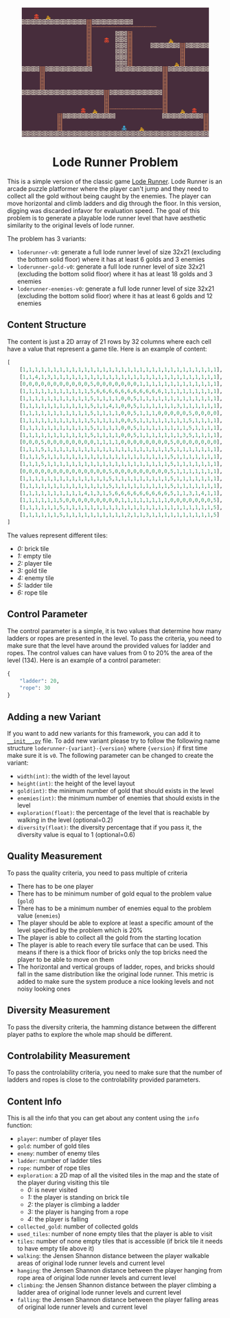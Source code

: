 <p align="center">
	<img height="300px" src="../../../images/loderunner/example.png"/>
</p>
<h1 align="center">
Lode Runner Problem
</h1>

This is a simple version of the classic game [Lode Runner](https://loderunnerwebgame.com/game/). Lode Runner is an arcade puzzle platformer where the player can't jump and they need to collect all the gold without being caught by the enemies. The player can move horizontal and climb ladders and dig through the floor. In this version, digging was discarded infavor for evaluation speed. The goal of this problem is to generate a playable lode runner level that have aesthetic similarity to the original levels of lode runner.

The problem has 3 variants:
- `loderunner-v0`: generate a full lode runner level of size 32x21 (excluding the bottom solid floor) where it has at least 6 golds and 3 enemies
- `loderunner-gold-v0`: generate a full lode runner level of size 32x21 (excluding the bottom solid floor) where it has at least 18 golds and 3 enemies
- `loderunner-enemies-v0`: generate a full lode runner level of size 32x21 (excluding the bottom solid floor) where it has at least 6 golds and 12 enemies

## Content Structure
The content is just a 2D array of 21 rows by 32 columns where each cell have a value that represent a game tile. Here is an example of content:
```python
[
    [1,1,1,1,1,1,1,1,1,1,1,1,1,1,1,1,1,1,1,1,1,1,1,1,1,1,1,1,1,1,1,1],
    [1,1,4,1,3,1,1,1,1,1,1,1,1,1,1,1,1,1,1,1,1,1,1,1,1,1,1,1,1,1,1,1],
    [0,0,0,0,0,0,0,0,0,0,0,5,0,0,0,0,0,0,0,1,1,1,1,1,1,1,1,1,1,1,1,1],
    [1,1,1,1,1,1,1,1,1,1,1,5,6,6,6,6,6,6,6,6,6,6,6,1,1,1,1,1,1,1,1,1],
    [1,1,1,1,1,1,1,1,1,1,1,5,1,1,1,1,0,0,5,1,1,1,1,1,1,1,1,1,1,1,1,1],
    [1,1,1,1,1,1,1,1,1,1,1,5,1,1,4,1,0,0,5,1,1,1,1,1,1,3,1,1,1,1,1,1],
    [1,1,1,1,1,1,1,1,1,1,1,5,1,1,1,1,0,0,5,1,1,1,0,0,0,0,0,5,0,0,0,0],
    [1,1,1,1,1,1,1,1,1,1,1,5,1,1,1,1,0,0,5,1,1,1,1,1,1,1,1,5,1,1,1,1],
    [1,1,1,1,1,1,1,1,1,1,1,5,1,1,1,1,0,0,5,1,1,1,1,1,1,1,1,5,1,1,1,1],
    [1,1,1,1,1,1,1,1,1,1,1,5,1,1,1,1,0,0,5,1,1,1,1,1,1,1,3,5,1,1,1,1],
    [0,0,0,5,0,0,0,0,0,0,0,0,1,1,1,1,0,0,0,0,0,0,0,0,5,0,0,0,0,0,0,0],
    [1,1,1,5,1,1,1,1,1,1,1,1,1,1,1,1,1,1,1,1,1,1,1,1,5,1,1,1,1,1,1,1],
    [1,1,1,5,1,1,1,1,1,1,1,1,1,1,1,1,1,1,1,1,1,1,1,1,5,1,1,1,1,1,1,1],
    [1,1,1,5,1,1,1,1,1,1,1,1,1,1,1,1,1,1,1,1,1,1,1,1,5,1,1,1,1,1,1,1],
    [0,0,0,0,0,0,0,0,0,0,0,0,0,0,5,0,0,0,0,0,0,0,0,0,5,1,1,1,1,1,1,1],
    [1,1,1,1,1,1,1,1,1,1,1,1,1,1,5,1,1,1,1,1,1,1,1,1,5,1,1,1,1,1,1,1],
    [1,1,1,1,1,1,1,1,1,1,1,1,1,1,5,1,1,1,1,1,1,1,1,1,5,1,1,1,1,1,1,1],
    [1,1,1,1,1,1,1,1,1,1,4,1,3,1,5,6,6,6,6,6,6,6,6,6,5,1,1,3,1,4,1,1],
    [1,1,1,1,1,1,5,0,0,0,0,0,0,0,0,0,1,1,1,1,1,1,1,1,0,0,0,0,0,0,0,5],
    [1,1,1,1,1,1,5,1,1,1,1,1,1,1,1,1,1,1,1,1,1,1,1,1,1,1,1,1,1,1,1,5],
    [1,1,1,1,1,1,5,1,1,1,1,1,1,1,1,1,1,2,1,1,3,1,1,1,1,1,1,1,1,1,1,5]
]
```
The values represent different tiles:
- *0:* brick tile
- *1:* empty tile
- *2:* player tile
- *3:* gold tile
- *4:* enemy tile
- *5:* ladder tile
- *6:* rope tile

## Control Parameter
The control parameter is a simple, it is two values that determine how many ladders or ropes are presented in the level. To pass the criteria, you need to make sure that the level have around the provided values for ladder and ropes. The control values can have values from 0 to 20% the area of the level (134). Here is an example of a control parameter:
```python
{
    "ladder": 20,
    "rope": 30
}
```

## Adding a new Variant
If you want to add new variants for this framework, you can add it to [`__init__.py`](https://github.com/amidos2006/pcg_benchmark/blob/main/pcg_benchmark/probs/loderunner/__init__.py) file. To add new variant please try to follow the following name structure `loderunner-{variant}-{version}` where `{version}` if first time make sure it is `v0`. The following parameter can be changed to create the variant:
- `width(int)`: the width of the level layout
- `height(int)`: the height of the level layout
- `gold(int)`: the minimum number of gold that should exists in the level
- `enemies(int)`: the minimum number of enemies that should exists in the level
- `exploration(float)`: the percentage of the level that is reachable by walking in the level (optional=0.2)
- `diversity(float)`: the diversity percentage that if you pass it, the diversity value is equal to 1 (optional=0.6)

## Quality Measurement
To pass the quality criteria, you need to pass multiple of criteria
- There has to be one player
- There has to be minimum number of gold equal to the problem value (`gold`)
- There has to be a minimum number of enemies equal to the problem value (`enemies`)
- The player should be able to explore at least a specific amount of the level specified by the problem which is 20%
- The player is able to collect all the gold from the starting location
- The player is able to reach every tile surface that can be used. This means if there is a thick floor of bricks only the top bricks need the player to be able to move on them
- The horizontal and vertical groups of ladder, ropes, and bricks should fall in the same distribution like the original lode runner. This metric is added to make sure the system produce a nice looking levels and not noisy looking ones

## Diversity Measurement
To pass the diversity criteria, the hamming distance between the different player paths to explore the whole map should be different.

## Controlability Measurement
To pass the controlability criteria, you need to make sure that the number of ladders and ropes is close to the controlability provided parameters.

## Content Info
This is all the info that you can get about any content using the `info` function:
- `player`: number of player tiles
- `gold`: number of gold tiles
- `enemy`: number of enemy tiles
- `ladder`: number of ladder tiles
- `rope`: number of rope tiles
- `exploration`: a 2D map of all the visited tiles in the map and the state of the player during visiting this tile
    - *0:* is never visited
    - *1:* the player is standing on brick tile
    - *2:* the player is climbing a ladder
    - *3:* the player is hanging from a rope
    - *4:* the player is falling
- `collected_gold`: number of collected golds
- `used_tiles`: number of none empty tiles that the player is able to visit
- `tiles`: number of none empty tiles that is accessible (if brick tile it needs to have empty tile above it)
- `walking`: the Jensen Shannon distance between the player walkable areas of original lode runner levels and current level
- `hanging`: the Jensen Shannon distance between the player hanging from rope area of original lode runner levels and current level
- `climbing`: the Jensen Shannon distance between the player climbing a ladder area of original lode runner levels and current level
- `falling`: the Jensen Shannon distance between the player falling areas of original lode runner levels and current level